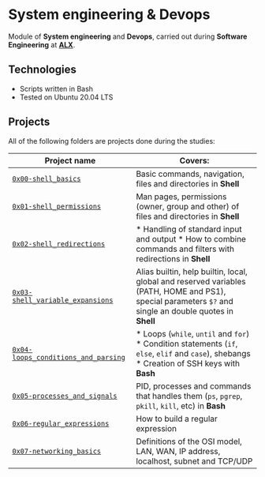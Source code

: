# System engineering & Devops

Module of **System engineering** and **Devops**, carried out during **Software Engineering** at **[ALX](https://alx-intranet.hbtn.io/)**.

## Technologies
* Scripts written in Bash 
* Tested on Ubuntu 20.04 LTS

## Projects
All of the following folders are projects done during the studies:

| Project name | Covers: |
| ------------ | ----------- |
| [`0x00-shell_basics`](https://github.com/Kenthouky/alx-system_engineering-devops/tree/master/0x00-shell_basics) | Basic commands, navigation, files and directories in **Shell** |
| [`0x01-shell_permissions`](https://github.com/Kenthouky/alx-system_engineering-devops/tree/master/0x01-shell_permissions) | Man pages, permissions (owner, group and other) of files and directories in **Shell** |
| [`0x02-shell_redirections`](https://github.com/Kenthouky/alx-system_engineering-devops/tree/master/0x02-shell_redirections) | * Handling of standard input and output * How to combine commands and filters with redirections in **Shell** |
| [`0x03-shell_variable_expansions`](https://github.com/Kenthouky/alx-system_engineering-devops/tree/master/0x03-shell_variables_expansions) | Alias builtin, help builtin, local, global and reserved variables (PATH, HOME and PS1), special parameters `$?` and single an double quotes in **Shell** |
| [`0x04-loops_conditions_and_parsing`](https://github.com/Kenthouky/alx-system_engineering-devops/tree/master/0x04-loops_conditions_and_parsing) | * Loops (`while`, `until` and `for`) * Condition statements (`if`, `else`, `elif` and `case`), shebangs * Creation of SSH keys with **Bash** |
| [`0x05-processes_and_signals`](https://github.com/Kenthouky/alx-system_engineering-devops/tree/master/0x05-processes_and_signals) | PID, processes and commands that handles them (`ps`, `pgrep`, `pkill`, `kill`, etc) in **Bash** |
| [`0x06-regular_expressions`](https://github.com/Kenthouky/alx-system_engineering-devops/tree/master/0x06-regular_expressions) | How to build a regular expression |
| [`0x07-networking_basics`](https://github.com/Kenthouky/alx-system_engineering-devops/tree/master/0x07-networking_basics) | Definitions of the OSI model, LAN, WAN, IP address, localhost, subnet and TCP/UDP |

